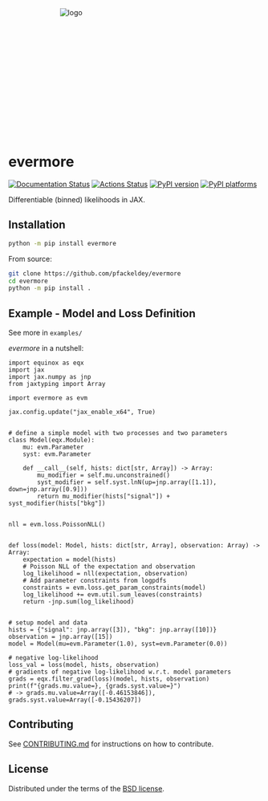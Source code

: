<div align="center" style="height:250px;width:250px">
<img src="https://raw.githubusercontent.com/pfackeldey/evermore/main/assets/logo.png" alt="logo"></img>
</div>

# evermore

[![Documentation Status](https://readthedocs.org/projects/dilax/badge/?version=latest)](https://dilax.readthedocs.io/en/latest/?badge=latest)
[![Actions Status][actions-badge]][actions-link]
[![PyPI version][pypi-version]][pypi-link]
[![PyPI platforms][pypi-platforms]][pypi-link]

Differentiable (binned) likelihoods in JAX.

## Installation

```bash
python -m pip install evermore
```

From source:

```bash
git clone https://github.com/pfackeldey/evermore
cd evermore
python -m pip install .
```

## Example - Model and Loss Definition

See more in `examples/`

_evermore_ in a nutshell:

```python3
import equinox as eqx
import jax
import jax.numpy as jnp
from jaxtyping import Array

import evermore as evm

jax.config.update("jax_enable_x64", True)


# define a simple model with two processes and two parameters
class Model(eqx.Module):
    mu: evm.Parameter
    syst: evm.Parameter

    def __call__(self, hists: dict[str, Array]) -> Array:
        mu_modifier = self.mu.unconstrained()
        syst_modifier = self.syst.lnN(up=jnp.array([1.1]), down=jnp.array([0.9]))
        return mu_modifier(hists["signal"]) + syst_modifier(hists["bkg"])


nll = evm.loss.PoissonNLL()


def loss(model: Model, hists: dict[str, Array], observation: Array) -> Array:
    expectation = model(hists)
    # Poisson NLL of the expectation and observation
    log_likelihood = nll(expectation, observation)
    # Add parameter constraints from logpdfs
    constraints = evm.loss.get_param_constraints(model)
    log_likelihood += evm.util.sum_leaves(constraints)
    return -jnp.sum(log_likelihood)


# setup model and data
hists = {"signal": jnp.array([3]), "bkg": jnp.array([10])}
observation = jnp.array([15])
model = Model(mu=evm.Parameter(1.0), syst=evm.Parameter(0.0))

# negative log-likelihood
loss_val = loss(model, hists, observation)
# gradients of negative log-likelihood w.r.t. model parameters
grads = eqx.filter_grad(loss)(model, hists, observation)
print(f"{grads.mu.value=}, {grads.syst.value=}")
# -> grads.mu.value=Array([-0.46153846]), grads.syst.value=Array([-0.15436207])
```

## Contributing

See [CONTRIBUTING.md](CONTRIBUTING.md) for instructions on how to contribute.

## License

Distributed under the terms of the [BSD license](LICENSE).

<!-- prettier-ignore-start -->
[actions-badge]:            https://github.com/pfackeldey/evermore/workflows/CI/badge.svg
[actions-link]:             https://github.com/pfackeldey/evermore/actions
[pypi-link]:                https://pypi.org/project/evermore/
[pypi-platforms]:           https://img.shields.io/pypi/pyversions/evermore
[pypi-version]:             https://img.shields.io/pypi/v/evermore
<!-- prettier-ignore-end -->
